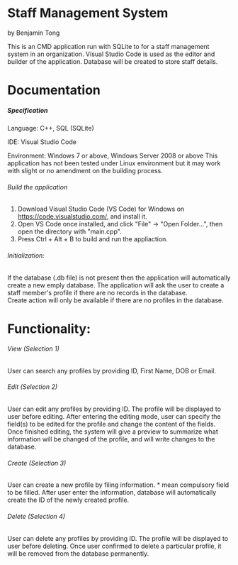 # Staff Management System
by Benjamin Tong

This is an CMD application run with SQLite to for a staff management system in an organization. Visual Studio Code is used as the editor and builder of the application. Database will be created to store staff details.


# Documentation
##### Specification

Language: C++, SQL (SQLite)

IDE: Visual Studio Code

Environment: Windows 7 or above, Windows Server 2008 or above
This application has not been tested under Linux environment but it may work with slight or no amendment on the building process.

###### Build the application
1. Download Visual Studio Code (VS Code) for Windows on https://code.visualstudio.com/, and install it.
2. Open VS Code once installed, and click "File" -> "Open Folder...", then open the directory with "main.cpp".
3. Press Ctrl + Alt + B to build and run the appliaction.

###### Initialization:
If the database (.db file) is not present then the application will automatically create a new emply database. The application will ask the user to create a staff member's profile if there are no records in the database.
<br />
Create action will only be available if there are no profiles in the database.
<br />

# Functionality:
###### View (Selection 1)
User can search any profiles by providing ID, First Name, DOB or Email.

###### Edit (Selection 2)

User can edit any profiles by providing ID. The profile will be displayed to user before editing.
After entering the editing mode, user can specify the field(s) to be edited for the profile and change the content of the fields.
Once finished editing, the system will give a preview to summarize what information will be changed of the profile, and will write changes to the database.

###### Create (Selection 3)
User can create a new profile by filing information. * mean compulsory field to be filled.
After user enter the information, database will automatically create the ID of the newly created profile.

###### Delete (Selection 4)
User can delete any profiles by providing ID. The profile will be displayed to user before deleting.
Once user confirmed to delete a particular profile, it will be removed from the database permanently.
